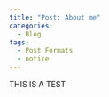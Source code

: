 ```yaml
---
title: "Post: About me"
categories:
  - Blog
tags:
  - Post Formats
  - notice
---
```


THIS IS A TEST